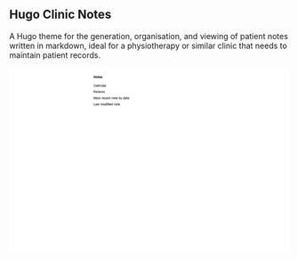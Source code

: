 ## Hugo Clinic Notes

A Hugo theme for the generation, organisation, and viewing of patient notes written in markdown, ideal for a physiotherapy or similar clinic that needs to maintain patient records.

![](images/screenshot.png)